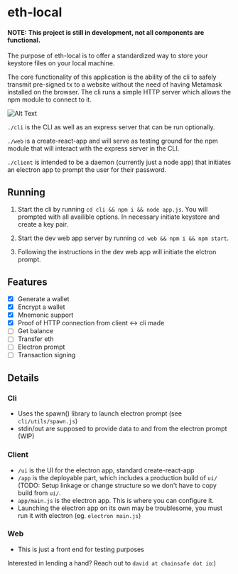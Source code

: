 # eth-local

#### NOTE: This project is still in development, not all components are functional.

The purpose of eth-local is to offer a standardized way to store your keystore files on your local machine. 

The core functionality of this application is the ability of the cli to safely transmit pre-signed tx to a website without the need of having Metamask installed on the browser. The cli runs a simple HTTP server which allows the npm module to connect to it.



![Alt Text](https://imgur.com/yPDD97F.png)


`./cli` is the CLI as well as an express server that can be run optionally.

`./web` is a create-react-app and will serve as testing ground for the npm module that will interact with the express server in the CLI.

`./client` is intended to be a daemon (currently just a node app) that initiates an electron app to prompt the user for their password. 

## Running

1. Start the cli by running `cd cli && npm i && node app.js`. You will prompted with all availible options. In necessary initiate keystore and create a key pair.

2. Start the dev web app server by running `cd web && npm i && npm start`.

3. Following the instructions in the dev web app will initiate the elctron prompt.


## Features

- [x] Generate a wallet
- [x] Encrypt a wallet
- [x] Mnemonic support
- [x] Proof of HTTP connection from client <-> cli made
- [ ] Get balance
- [ ] Transfer eth
- [ ] Electron prompt
- [ ] Transaction signing

## Details

### Cli
- Uses the spawn() library to launch electron prompt (see `cli/utils/spawn.js`)
- stdin/out are supposed to provide data to and from the electron prompt (WIP)

### Client

- `/ui` is the UI for the electron app, standard create-react-app
- `/app` is the deployable part, which includes a production build of `ui/` (TODO: Setup linkage or change structure so we don't have to copy build from `ui/`.
- `app/main.js` is the electron app. This is where you can configure it.
- Launching the electron app on its own may be troublesome, you must run it with electron (eg. `electron main.js`)


### Web
- This is just a front end for testing purposes



Interested in lending a hand? Reach out to `david at chainsafe dot io`:)
